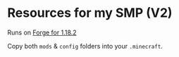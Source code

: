 # Resources for my SMP (V2)

Runs on [Forge for 1.18.2](https://files.minecraftforge.net/net/minecraftforge/forge/index_1.18.2.html)

Copy both `mods` & `config` folders into your `.minecraft`.  